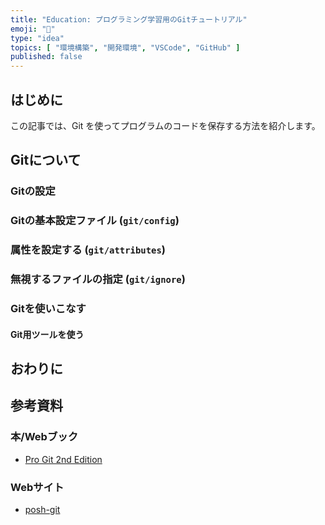 ```yaml
---
title: "Education: プログラミング学習用のGitチュートリアル"
emoji: "🎾"
type: "idea"
topics: [ "環境構築", "開発環境", "VSCode", "GitHub" ]
published: false
---
```


## はじめに

この記事では、Git を使ってプログラムのコードを保存する方法を紹介します。

## Gitについて

### Gitの設定

### Gitの基本設定ファイル (`git/config`)

### 属性を設定する (`git/attributes`)

### 無視するファイルの指定 (`git/ignore`)

### Gitを使いこなす

#### Git用ツールを使う

## おわりに

## 参考資料

### 本/Webブック

- [Pro Git 2nd Edition](https://git-scm.com/book/en/v2)

### Webサイト

- [posh-git](https://github.com/dahlbyk/posh-git)
